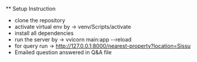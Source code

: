** Setup Instruction
- clone the repository
- activate virtual env by -> venv/Scripts/activate
- install all dependencies
- run the server by -> vvicorn main:app --reload
- for query run -> http://127.0.0.1:8000/nearest-property?location=Sissu
- Emailed question answered in Q&A file
